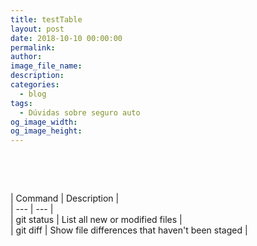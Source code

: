 ```yaml
---
title: testTable
layout: post
date: 2018-10-10 00:00:00
permalink:
author:
image_file_name:
description:
categories:
  - blog
tags:
  - Dúvidas sobre seguro auto
og_image_width:
og_image_height:
---
```


&nbsp;

&nbsp;

| Command | Description |<br>| --- | --- |<br>| git status | List all new or modified files |<br>| git diff | Show file differences that haven't been staged |

&nbsp;

&nbsp;
